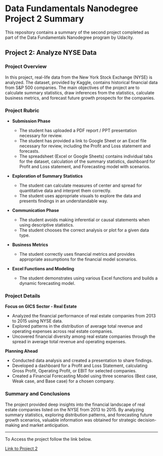 # Data Fundamentals Nanodegree Project 2 Summary

This repository contains a summary of the second project completed as part of the Data Fundamentals Nanodegree program by Udacity.

## Project 2: Analyze NYSE Data

### Project Overview

In this project, real-life data from the New York Stock Exchange (NYSE) is analyzed. The dataset, provided by Kaggle, contains historical financial data from S&P 500 companies. The main objectives of the project are to calculate summary statistics, draw inferences from the statistics, calculate business metrics, and forecast future growth prospects for the companies.

### Project Rubric

- **Submission Phase**
  - The student has uploaded a PDF report / PPT presentation necessary for review.
  - The student has provided a link to Google Sheet or an Excel file necessary for review, including the Profit and Loss statement and forecasts.
  - The spreadsheet (Excel or Google Sheets) contains individual tabs for the dataset, calculation of the summary statistics, dashboard for Profit and Loss statement, and Forecasting model with scenarios.

- **Exploration of Summary Statistics**
  - The student can calculate measures of center and spread for quantitative data and interpret them correctly.
  - The student uses appropriate visuals to explore the data and presents findings in an understandable way.

- **Communication Phase**
  - The student avoids making inferential or causal statements when using descriptive statistics.
  - The student chooses the correct analysis or plot for a given data type.

- **Business Metrics**
  - The student correctly uses financial metrics and provides appropriate assumptions for the financial model scenarios.

- **Excel Functions and Modeling**
  - The student demonstrates using various Excel functions and builds a dynamic forecasting model.

### Project Details

**Focus on GICS Sector - Real Estate**
- Analyzed the financial performance of real estate companies from 2013 to 2015 using NYSE data.
- Explored patterns in the distribution of average total revenue and operating expenses across real estate companies.
- Uncovered financial diversity among real estate companies through the spread in average total revenue and operating expenses.

**Planning Ahead**
- Conducted data analysis and created a presentation to share findings.
- Developed a dashboard for a Profit and Loss Statement, calculating Gross Profit, Operating Profit, or EBIT for selected companies.
- Created a Financial Forecasting Model using three scenarios (Best case, Weak case, and Base case) for a chosen company.

### Summary and Conclusions

The project provided deep insights into the financial landscape of real estate companies listed on the NYSE from 2013 to 2015. By analyzing summary statistics, exploring distribution patterns, and forecasting future growth scenarios, valuable information was obtained for strategic decision-making and market anticipation.

---

To Access the project follow the link below.

[Link to Project 2](https://github.com/Shahad-Busaidi/Udacity-Data-Fundamental-Nanodegree/tree/main/Project%202)

